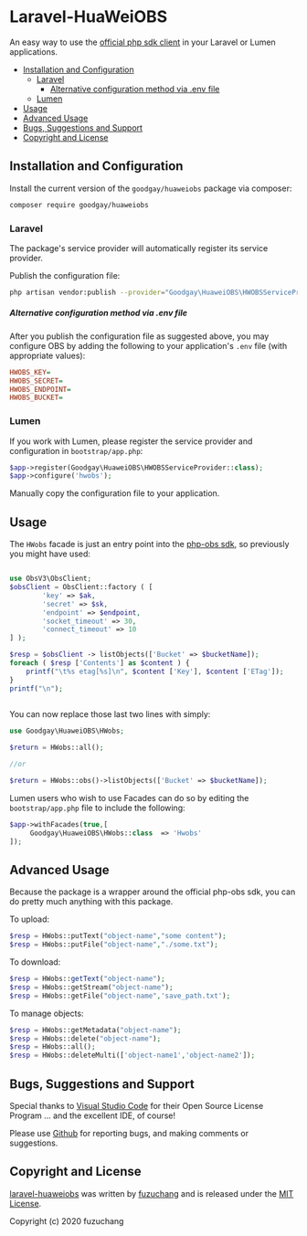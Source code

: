 # Laravel-HuaWeiOBS

An easy way to use the [official php sdk client](https://support.huaweicloud.com/sdk-php-devg-obs/obs_28_0100.html) in your Laravel or Lumen applications.

- [Installation and Configuration](#installation-and-configuration)
  - [Laravel](#laravel)
    - [Alternative configuration method via .env file](#alternative-configuration-method-via-env-file)
  - [Lumen](#lumen)
- [Usage](#usage)
- [Advanced Usage](#advanced-usage)
- [Bugs, Suggestions and Support](#bugs-suggestions-and-support)
- [Copyright and License](#copyright-and-license)



## Installation and Configuration

Install the current version of the `goodgay/huaweiobs` package via composer:

```sh
composer require goodgay/huaweiobs
```

### Laravel

The package's service provider will automatically register its service provider.

Publish the configuration file:

```sh
php artisan vendor:publish --provider="Goodgay\HuaweiOBS\HWOBSServiceProvider"
```

##### Alternative configuration method via .env file

After you publish the configuration file as suggested above, you may configure OBS
by adding the following to your application's `.env` file (with appropriate values):
  
```ini
HWOBS_KEY=
HWOBS_SECRET=
HWOBS_ENDPOINT=
HWOBS_BUCKET=
```


### Lumen

If you work with Lumen, please register the service provider and configuration in `bootstrap/app.php`:

```php
$app->register(Goodgay\HuaweiOBS\HWOBSServiceProvider::class);
$app->configure('hwobs');

```

Manually copy the configuration file to your application.



## Usage

The `HWobs` facade is just an entry point into the [php-obs sdk](https://github.com/huaweicloud/huaweicloud-sdk-php-obs),
so previously you might have used:

```php

use ObsV3\ObsClient;
$obsClient = ObsClient::factory ( [
		'key' => $ak,
		'secret' => $sk,
		'endpoint' => $endpoint,
		'socket_timeout' => 30,
		'connect_timeout' => 10
] );

$resp = $obsClient -> listObjects(['Bucket' => $bucketName]);
foreach ( $resp ['Contents'] as $content ) {
    printf("\t%s etag[%s]\n", $content ['Key'], $content ['ETag']);
}
printf("\n");
    
```

You can now replace those last two lines with simply:

```php
use Goodgay\HuaweiOBS\HWobs;

$return = HWobs::all();

//or

$return = HWobs::obs()->listObjects(['Bucket' => $bucketName]);
```

Lumen users who wish to use Facades can do so by editing the 
`bootstrap/app.php` file to include the following:

```php
$app->withFacades(true,[
     Goodgay\HuaweiOBS\HWobs::class  => 'Hwobs'
]);
```



## Advanced Usage

Because the package is a wrapper around the official php-obs sdk, you can 
do pretty much anything with this package. 

To upload:

```php
$resp = HWobs::putText("object-name","some content");
$resp = HWobs::putFile("object-name","./some.txt");
```

To download:

```php
$resp = HWobs::getText("object-name");
$resp = HWobs::getStream("object-name");
$resp = HWobs::getFile("object-name",'save_path.txt');
```

To manage objects:

```php
$resp = HWobs::getMetadata("object-name");
$resp = HWobs::delete("object-name");
$resp = HWobs::all();
$resp = HWobs::deleteMulti(['object-name1','object-name2']);
```




## Bugs, Suggestions and Support

Special thanks to 
[Visual Studio Code](https://code.visualstudio.com/?from=goodgay/huaweiobs) for their 
Open Source License Program ... and the excellent IDE, of course!

Please use [Github](https://github.com/fuzuchang/laravel-huaweiobs) for reporting bugs, 
and making comments or suggestions.
 

## Copyright and License

[laravel-huaweiobs](https://github.com/fuzuchang/laravel-huaweiobs)
was written by [fuzuchang](https://github.com/fuzuchang/laravel-huaweiobs) and is released under the 
[MIT License](LICENSE.md).

Copyright (c) 2020 fuzuchang